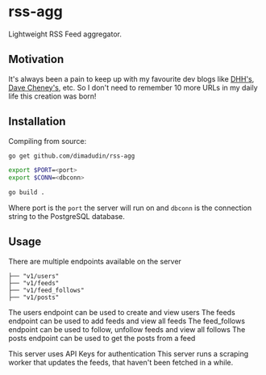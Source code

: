 # rss-agg

Lightweight RSS Feed aggregator.

## Motivation

It's always been a pain to keep up with my favourite dev blogs like [DHH's](https://world.hey.com/dhh), [Dave Cheney's](https://dave.cheney.net/), etc. So I don't need to remember 10 more URLs in my daily life this creation was born!

## Installation

Compiling from source:

```bash
go get github.com/dimadudin/rss-agg

export $PORT=<port>
export $CONN=<dbconn>

go build .
```

Where port is the `port` the server will run on and `dbconn` is the connection string to the PostgreSQL database.

## Usage

There are multiple endpoints available on the server

```text
├── "v1/users"
├── "v1/feeds"
├── "v1/feed_follows"
├── "v1/posts"
```

The users endpoint can be used to create  and view users
The feeds endpoint can be used to add feeds and view all feeds
The feed_follows endpoint can be used to follow, unfollow feeds and view all follows
The posts endpoint can be used to get the posts from a feed

This server uses API Keys for authentication
This server runs a scraping worker that updates the feeds, that haven't been fetched in a while.

